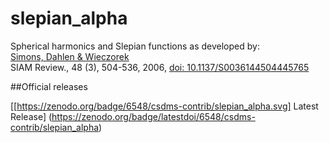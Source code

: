 # slepian_alpha
Spherical harmonics and Slepian functions as developed by:<br>
<a href="http://geoweb.princeton.edu/people/simons/Simons+2006-SIAM.html">Simons, Dahlen &amp; Wieczorek</a><br>
SIAM Review., 48 (3), 504-536, 2006, <a href="http://dx.doi.org/10.1137/S0036144504445765">doi: 10.1137/S0036144504445765</a><br>

##Official releases

[[https://zenodo.org/badge/6548/csdms-contrib/slepian_alpha.svg] Latest Release] (https://zenodo.org/badge/latestdoi/6548/csdms-contrib/slepian_alpha)<br>

